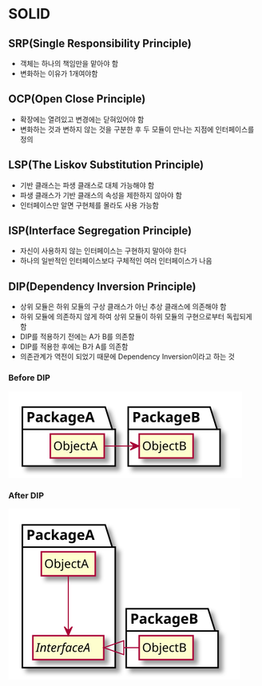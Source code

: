# SOLID

## SRP(Single Responsibility Principle)
- 객체는 하나의 책임만을 맡아야 함
- 변화하는 이유가 1개여야함

## OCP(Open Close Principle)
- 확장에는 열려있고 변경에는 닫혀있어야 함
- 변화하는 것과 변하지 않는 것을 구분한 후 두 모듈이 만나는 지점에 인터페이스를 정의

## LSP(The Liskov Substitution Principle)
- 기반 클래스는 파생 클래스로 대체 가능해야 함
- 파생 클래스가 기반 클래스의 속성을 제한하지 않아야 함
- 인터페이스만 알면 구현체를 몰라도 사용 가능함

## ISP(Interface Segregation Principle)
- 자신이 사용하지 않는 인터페이스는 구현하지 말아야 한다
- 하나의 일반적인 인터페이스보다 구체적인 여러 인터페이스가 나음

## DIP(Dependency Inversion Principle)
- 상위 모듈은 하위 모듈의 구상 클래스가 아닌 추상 클래스에 의존해야 함
- 하위 모듈에 의존하지 않게 하여 상위 모듈이 하위 모듈의 구현으로부터 독립되게 함
- DIP를 적용하기 전에는 A가 B를 의존함
- DIP를 적용한 후에는 B가 A를 의존함
- 의존관계가 역전이 되었기 때문에 Dependency Inversion이라고 하는 것

### Before DIP
![dip_before](./dip_before.svg)

### After DIP
![dip_after](./dip_after.svg)
